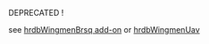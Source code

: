 DEPRECATED !

see [hrdbWingmenBrsq add-on](https://github.com/hardba11/hrdb-addons/blob/master/hrdbWingmenBrsq-1.0.0/README.md) or [hrdbWingmenUav](https://github.com/hardba11/hrdb-addons/blob/master/hrdbWingmenUav-1.0.0/README.md)


